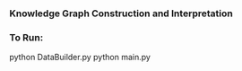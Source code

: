 ### Knowledge Graph Construction and Interpretation

### To Run:
python DataBuilder.py
python main.py